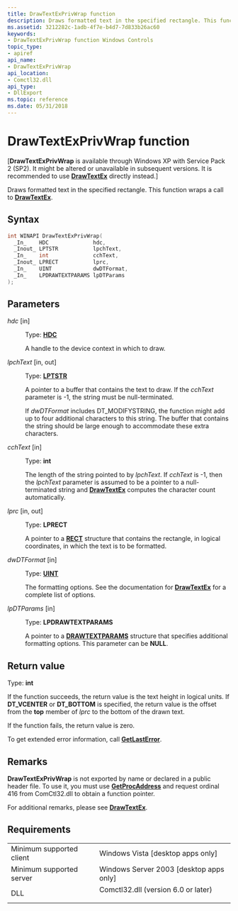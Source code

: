 ```yaml
---
title: DrawTextExPrivWrap function
description: Draws formatted text in the specified rectangle. This function wraps a call to DrawTextEx.
ms.assetid: 3212282c-1adb-4f7e-b4d7-7d833b26ac60
keywords:
- DrawTextExPrivWrap function Windows Controls
topic_type:
- apiref
api_name:
- DrawTextExPrivWrap
api_location:
- Comctl32.dll
api_type:
- DllExport
ms.topic: reference
ms.date: 05/31/2018
---
```


# DrawTextExPrivWrap function

\[**DrawTextExPrivWrap** is available through Windows XP with Service Pack 2 (SP2). It might be altered or unavailable in subsequent versions. It is recommended to use [**DrawTextEx**](/windows/desktop/api/winuser/nf-winuser-drawtextexa) directly instead.\]

Draws formatted text in the specified rectangle. This function wraps a call to [**DrawTextEx**](/windows/desktop/api/winuser/nf-winuser-drawtextexa).

## Syntax


```C++
int WINAPI DrawTextExPrivWrap(
  _In_    HDC              hdc,
  _Inout_ LPTSTR           lpchText,
  _In_    int              cchText,
  _Inout_ LPRECT           lprc,
  _In_    UINT             dwDTFormat,
  _In_    LPDRAWTEXTPARAMS lpDTParams
);
```



## Parameters

<dl> <dt>

*hdc* \[in\]
</dt> <dd>

Type: **[**HDC**](/windows/desktop/WinProg/windows-data-types)**

A handle to the device context in which to draw.

</dd> <dt>

*lpchText* \[in, out\]
</dt> <dd>

Type: **[**LPTSTR**](/windows/desktop/WinProg/windows-data-types)**

A pointer to a buffer that contains the text to draw. If the *cchText* parameter is -1, the string must be null-terminated.

If *dwDTFormat* includes DT\_MODIFYSTRING, the function might add up to four additional characters to this string. The buffer that contains the string should be large enough to accommodate these extra characters.

</dd> <dt>

*cchText* \[in\]
</dt> <dd>

Type: **int**

The length of the string pointed to by *lpchText*. If *cchText* is -1, then the *lpchText* parameter is assumed to be a pointer to a null-terminated string and [**DrawTextEx**](/windows/desktop/api/winuser/nf-winuser-drawtextexa) computes the character count automatically.

</dd> <dt>

*lprc* \[in, out\]
</dt> <dd>

Type: **LPRECT**

A pointer to a [**RECT**](/previous-versions//dd162897(v=vs.85)) structure that contains the rectangle, in logical coordinates, in which the text is to be formatted.

</dd> <dt>

*dwDTFormat* \[in\]
</dt> <dd>

Type: **[**UINT**](/windows/desktop/WinProg/windows-data-types)**

The formatting options. See the documentation for [**DrawTextEx**](/windows/desktop/api/winuser/nf-winuser-drawtextexa) for a complete list of options.

</dd> <dt>

*lpDTParams* \[in\]
</dt> <dd>

Type: **LPDRAWTEXTPARAMS**

A pointer to a [**DRAWTEXTPARAMS**](/windows/win32/api/winuser/ns-winuser-drawtextparams) structure that specifies additional formatting options. This parameter can be **NULL**.

</dd> </dl>

## Return value

Type: **int**

If the function succeeds, the return value is the text height in logical units. If **DT\_VCENTER** or **DT\_BOTTOM** is specified, the return value is the offset from the **top** member of *lprc* to the bottom of the drawn text.

If the function fails, the return value is zero.

To get extended error information, call [**GetLastError**](/windows/desktop/api/errhandlingapi/nf-errhandlingapi-getlasterror).

## Remarks

**DrawTextExPrivWrap** is not exported by name or declared in a public header file. To use it, you must use [**GetProcAddress**](/windows/desktop/api/libloaderapi/nf-libloaderapi-getprocaddress) and request ordinal 416 from ComCtl32.dll to obtain a function pointer.

For additional remarks, please see [**DrawTextEx**](/windows/desktop/api/winuser/nf-winuser-drawtextexa).

## Requirements



|                                     |                                                                                                                |
|-------------------------------------|----------------------------------------------------------------------------------------------------------------|
| Minimum supported client<br/> | Windows Vista \[desktop apps only\]<br/>                                                                 |
| Minimum supported server<br/> | Windows Server 2003 \[desktop apps only\]<br/>                                                           |
| DLL<br/>                      | <dl> <dt>Comctl32.dll (version 6.0 or later)</dt> </dl> |



 


